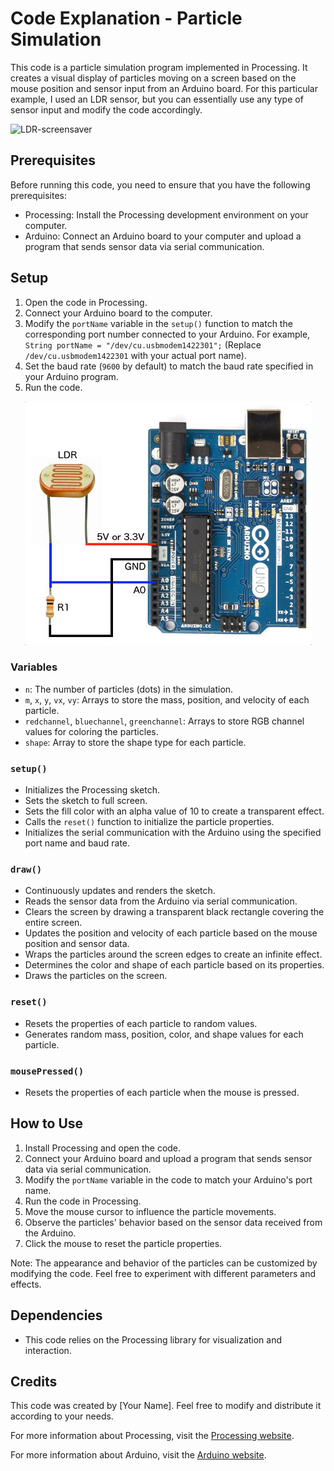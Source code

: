 # Code Explanation - Particle Simulation

This code is a particle simulation program implemented in Processing. It creates a visual display of particles moving on a screen based on the mouse position and sensor input from an Arduino board. For this particular example, I used an LDR sensor, but you can essentially use any type of sensor input and modify the code accordingly. 

<img width="1663" alt="LDR-screensaver" src="https://github.com/QC20/Screensaver-LDR/assets/36644388/6e1eb5ef-b754-4874-84bc-96b785cf80a1">

## Prerequisites

Before running this code, you need to ensure that you have the following prerequisites:

- Processing: Install the Processing development environment on your computer.
- Arduino: Connect an Arduino board to your computer and upload a program that sends sensor data via serial communication.

## Setup

1. Open the code in Processing.
2. Connect your Arduino board to the computer.
3. Modify the `portName` variable in the `setup()` function to match the corresponding port number connected to your Arduino. For example, `String portName = "/dev/cu.usbmodem1422301";` (Replace `/dev/cu.usbmodem1422301` with your actual port name).
4. Set the baud rate (`9600` by default) to match the baud rate specified in your Arduino program.
5. Run the code.

<p align="center">
  <img src="https://github.com/QC20/Screensaver-LDR/blob/main/LDR-setup.jpeg" alt="LDR-Resistor-Sketch_bb" />
</p>


### Variables

- `n`: The number of particles (dots) in the simulation.
- `m`, `x`, `y`, `vx`, `vy`: Arrays to store the mass, position, and velocity of each particle.
- `redchannel`, `bluechannel`, `greenchannel`: Arrays to store RGB channel values for coloring the particles.
- `shape`: Array to store the shape type for each particle.

### `setup()`

- Initializes the Processing sketch.
- Sets the sketch to full screen.
- Sets the fill color with an alpha value of 10 to create a transparent effect.
- Calls the `reset()` function to initialize the particle properties.
- Initializes the serial communication with the Arduino using the specified port name and baud rate.

### `draw()`

- Continuously updates and renders the sketch.
- Reads the sensor data from the Arduino via serial communication.
- Clears the screen by drawing a transparent black rectangle covering the entire screen.
- Updates the position and velocity of each particle based on the mouse position and sensor data.
- Wraps the particles around the screen edges to create an infinite effect.
- Determines the color and shape of each particle based on its properties.
- Draws the particles on the screen.

### `reset()`

- Resets the properties of each particle to random values.
- Generates random mass, position, color, and shape values for each particle.

### `mousePressed()`

- Resets the properties of each particle when the mouse is pressed.

## How to Use

1. Install Processing and open the code.
2. Connect your Arduino board and upload a program that sends sensor data via serial communication.
3. Modify the `portName` variable in the code to match your Arduino's port name.
4. Run the code in Processing.
5. Move the mouse cursor to influence the particle movements.
6. Observe the particles' behavior based on the sensor data received from the Arduino.
7. Click the mouse to reset the particle properties.

Note: The appearance and behavior of the particles can be customized by modifying the code. Feel free to experiment with different parameters and effects.

## Dependencies

- This code relies on the Processing library for visualization and interaction.

## Credits

This code was created by [Your Name]. Feel free to modify and distribute it according to your needs.

For more information about Processing, visit the [Processing website](https://processing.org/).

For more information about Arduino, visit the [Arduino website](https://www.arduino.cc/).
